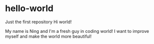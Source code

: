 # hello-world
Just the first repository
Hi world!

My name is Ning and I'm a fresh guy in coding world! I want to improve myself and make the world more beautiful!
